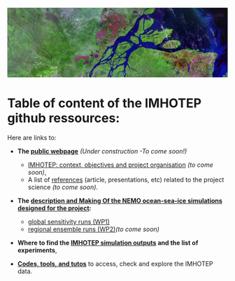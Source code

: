 ![imhotep](DOCS/FIGS/amazon_delta_wikipedia.png)

# Table of content of the IMHOTEP github ressources:

Here are links to:
* __The [public webpage]()__ _(Under construction -To come soon!)_
    - [IMHOTEP: context, objectives and project organisation]() _(to come soon)_, 
    - A list of [references]() (article, presentations, etc) related to the project science _(to come soon)_.
    
* __The [description and Making Of the NEMO ocean-sea-ice simulations designed for the project](https://github.com/molines/IMHOTEP):__
  - [global sensitivity runs (WP1)](https://github.com/molines/IMHOTEP/tree/master/eORCA025)
  - [regional ensemble runs (WP2)]()_(to come soon)_
  
* __Where to find the [IMHOTEP simulation outputs](/DOCS/imhotep-data.md) and the list of experiments__,
  
* __[Codes, tools, and tutos](/TOOLS/)__ to access, check and explore the IMHOTEP data.
 



